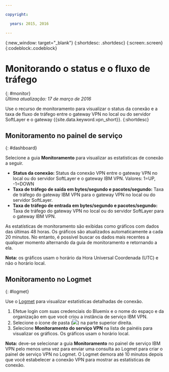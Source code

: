 ```yaml
---

copyright:

  years: 2015, 2016

---
```


{:new_window: target="_blank"}
{:shortdesc: .shortdesc}
{:screen:.screen}
{:codeblock:.codeblock}

# Monitorando o status e o fluxo de tráfego
{: #monitor}  
*Última atualização: 17 de março de 2016*  

Use o recurso de monitoramento para visualizar o status da conexão e a taxa de fluxo de tráfego entre o gateway VPN no local ou do servidor SoftLayer e o gateway {{site.data.keyword.vpn_short}}. 
{:shortdesc}  
## Monitoramento no painel de serviço
{: #dashboard}

Selecione a guia **Monitoramento** para visualizar as estatísticas de conexão a seguir.

* **Status da conexão:** Status da conexão VPN entre o gateway VPN no local ou do servidor SoftLayer e o gateway IBM VPN. Valores: 1=UP, -1=DOWN 
* **Taxa de tráfego de saída em bytes/segundo e pacotes/segundo:** Taxa de tráfego do gateway IBM VPN para o gateway VPN no local ou do servidor SoftLayer.  
* **Taxa de tráfego de entrada em bytes/segundo e pacotes/segundo:** Taxa de tráfego do gateway VPN no local ou do servidor SoftLayer para o gateway IBM VPN.  

As estatísticas de monitoramento são exibidas como gráficos com dados das últimas 48 horas. Os gráficos são atualizados automaticamente a cada 20 minutos. No entanto, é possível buscar os dados mais recentes a qualquer momento alternando da guia de monitoramento e retornando a ela.

**Nota:** os gráficos usam o horário da Hora Universal Coordenada (UTC) e não o horário local.  
## Monitoramento no Logmet
{: #logmet}

Use o [Logmet](https://logmet.{DomainName}) para visualizar estatísticas detalhadas de conexão. 

1. Efetue login com suas credenciais do Bluemix e o nome do espaço e da organização em que você criou a instância de serviço IBM VPN.  
2. Selecione o ícone de pasta (![](images/folder.png)) na parte superior direita.
3. Selecione **Monitoramento do serviço VPN** na lista de painéis para visualizar os gráficos. Os gráficos usam o horário local.  

**Nota:** deve-se selecionar a guia **Monitoramento** no painel de serviço IBM VPN pelo menos uma vez para enviar uma consulta ao Logmet para criar o painel de serviço VPN no Logmet. O Logmet demora até 10 minutos depois que você estabelecer a conexão VPN para mostrar as estatísticas de conexão.


